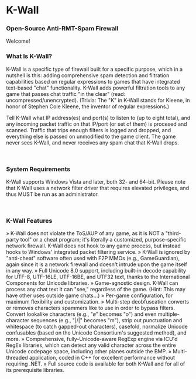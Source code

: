 # K-Wall
### Open-Source Anti-RMT-Spam Firewall

Welcome!

### What Is K-Wall?

K-Wall is a specific type of firewall built for a specific purpose, which in a nutshell is this: adding comprehensive spam detection and filtration capabilities based on regular expressions to games that have integrated text-based "chat" functionality. K-Wall adds powerful filtration tools to any game that passes chat traffic "in the clear" (read: uncompressed/unencrypted). (Trivia: The "K" in K-Wall stands for Kleene, in honor of Stephen Cole Kleene, the inventor of regular expressions.)

Tell K-Wall what IP address(es) and port(s) to listen to (up to eight total), and any incoming packet traffic on that IP/port (or set of them) is procesed and scanned. Traffic that trips enough filters is logged and dropped, and everything else is passed on unmodified to the game client. The game never sees K-Wall, and never receives any spam chat that K-Wall drops.

&nbsp;

### System Requirements

K-Wall supports Windows Vista and later, both 32- and 64-bit. Please note that K-Wall uses a network filter driver that requires elevated privileges, and thus MUST be run as an administrator.

&nbsp;

### K-Wall Features

» K-Wall does not violate the ToS/AUP of any game, as it is NOT a "third-party tool" or a cheat program; it's literally a customized, purpose-specific network firewall. K-Wall does not hook to any game process, but instead hooks to Windows' integrated packet filtering service.
» K-Wall is ignored by "anti-cheat" software often used with F2P MMOs (e.g., GameGuardian), again since it is a network firewall and doesn't intrude upon the game itself in any way.
» Full Unicode 8.0 support, including built-in decode capability for UTF-8, UTF-16LE, UTF-16BE, and UTF32 text, thanks to the International Components for Unicode libraries.
» Game-agnostic design. K-Wall can process any chat text it can "see," regardless of the game. (Hint: This may have other uses outside game chats...)
» Per-game configuration, for maximum flexibility and customization.
» Multi-step deobfuscation converts or removes characters spammers like to use in order to bypass filters. Convert lookalike characters (e.g., "ø" becomes "o") and even multiple-character sequences (e.g., "|\/|" becomes "m"), strip out punctuation and whitespace (to catch gapped-out characters), casefold, normalize Unicode confusables (based on the Unicode Consortium's suggested method), and more.
» Comprehensive, fully-Unicode-aware RegExp engine via ICU'd RegEx libraries, which can detect any valid character across the entire Unicode codepage space, including other planes outside the BMP.
» Multi-threaded application, coded in C++ for excellent performance without requiring .NET.
» Full source code is available for both K-Wall and for all of its prerequisite libraries.
